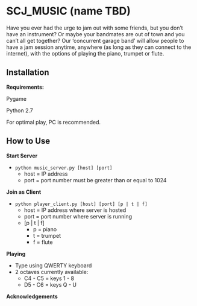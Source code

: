 SCJ_MUSIC (name TBD)
=======
Have you ever had the urge to jam out with some friends, but you don’t have an instrument? Or maybe your bandmates are out of town and you can’t all get together? Our ‘concurrent garage band’ will allow people to have a jam session anytime, anywhere (as long as they can connect to the internet), with the options of playing
the piano, trumpet or flute.


## Installation

**Requirements:**

Pygame 

Python 2.7

For optimal play, PC is recommended.

## How to Use

**Start Server**
* `python music_server.py [host] [port]`
    * host = IP address
    * port = port number must be greater than or equal to 1024

**Join as Client**
* `python player_client.py [host] [port] [p | t | f]`
    * host = IP address where server is hosted
    * port = port number where server is running
    * [p | t | f]
        * p = piano
        * t = trumpet
        * f = flute

**Playing**
* Type using QWERTY keyboard
* 2 octaves currently available:
    * C4 - C5 = keys 1 - 8
    * D5 - C6 = keys Q - U

**Acknowledgements**





